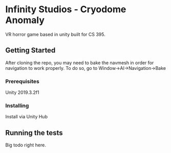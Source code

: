 # Infinity Studios - Cryodome Anomaly

VR horror game based in unity built for CS 395.

## Getting Started

After cloning the repo, you may need to bake the navmesh in order for navigation to work properly. To do so, go to Window->AI->Navigation->Bake

### Prerequisites

Unity 2019.3.2f1


### Installing

Install via Unity Hub

## Running the tests

Big todo right here.

